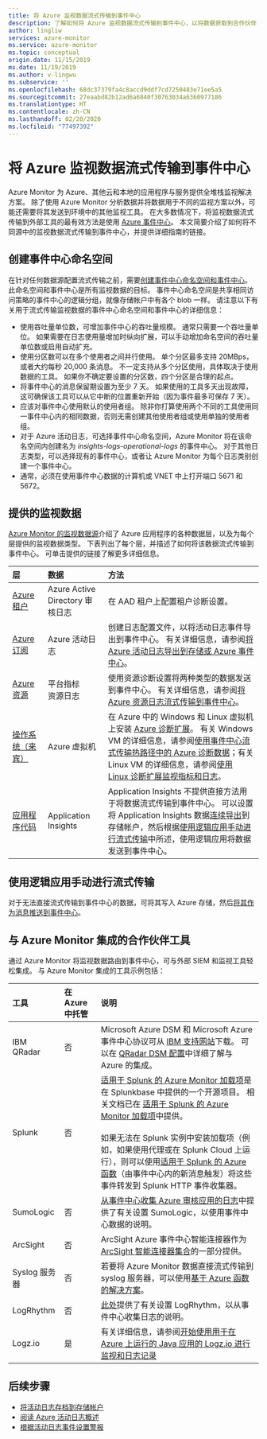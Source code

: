 ```yaml
---
title: 将 Azure 监视数据流式传输到事件中心
description: 了解如何将 Azure 监视数据流式传输到事件中心，以将数据获取到合作伙伴 SIEM 或分析工具。
author: lingliw
services: azure-monitor
ms.service: azure-monitor
ms.topic: conceptual
origin.date: 11/15/2019
ms.date: 11/19/2019
ms.author: v-lingwu
ms.subservice: ''
ms.openlocfilehash: 68dc37379fa4c8accd9ddf7cd7250483e71ee5a5
ms.sourcegitcommit: 27eaabd82b12ad6a6840f30763034a6360977186
ms.translationtype: HT
ms.contentlocale: zh-CN
ms.lasthandoff: 02/20/2020
ms.locfileid: "77497392"
---
```

# <a name="stream-azure-monitoring-data-to-an-event-hub"></a>将 Azure 监视数据流式传输到事件中心
Azure Monitor 为 Azure、其他云和本地的应用程序与服务提供全堆栈监视解决方案。 除了使用 Azure Monitor 分析数据并将数据用于不同的监视方案以外，可能还需要将其发送到环境中的其他监视工具。 在大多数情况下，将监视数据流式传输到外部工具的最有效方法是使用 [Azure 事件中心](/azure/event-hubs/)。 本文简要介绍了如何将不同源中的监视数据流式传输到事件中心，并提供详细指南的链接。


## <a name="create-an-event-hubs-namespace"></a>创建事件中心命名空间

在针对任何数据源配置流式传输之前，需要[创建事件中心命名空间和事件中心](../../event-hubs/event-hubs-create.md)。 此命名空间和事件中心是所有监视数据的目标。 事件中心命名空间是共享相同访问策略的事件中心的逻辑分组，就像存储帐户中有各个 blob 一样。 请注意以下有关用于流式传输监视数据的事件中心命名空间和事件中心的详细信息：

* 使用吞吐量单位数，可增加事件中心的吞吐量规模。 通常只需要一个吞吐量单位。 如果需要在日志使用量增加时纵向扩展，可以手动增加命名空间的吞吐量单位数或启用自动扩充。
* 使用分区数可以在多个使用者之间并行使用。 单个分区最多支持 20MBps，或者大约每秒 20,000 条消息。 不一定支持从多个分区使用，具体取决于使用数据的工具。 如果你不确定要设置的分区数，四个分区是合理的起点。
* 将事件中心的消息保留期设置为至少 7 天。 如果使用的工具多天出现故障，这可确保该工具可以从它中断的位置重新开始（因为事件最多可保存 7 天）。
* 应该对事件中心使用默认的使用者组。 除非你打算使用两个不同的工具使用同一事件中心内的相同数据，否则无需创建其他使用者组或使用单独的使用者组。
* 对于 Azure 活动日志，可选择事件中心命名空间，Azure Monitor 将在该命名空间内创建名为 _insights-logs-operational-logs_ 的事件中心。 对于其他日志类型，可以选择现有的事件中心，或者让 Azure Monitor 为每个日志类别创建一个事件中心。
* 通常，必须在使用事件中心数据的计算机或 VNET 中上打开端口 5671 和 5672。


## <a name="monitoring-data-available"></a>提供的监视数据
[Azure Monitor 的监视数据源](data-sources.md)介绍了 Azure 应用程序的各种数据层，以及为每个层提供的监视数据类型。 下表列出了每个层，并描述了如何将该数据流式传输到事件中心。 可单击提供的链接了解更多详细信息。

| 层 | 数据 | 方法 |
|:---|:---|:---|
| [Azure 租户](data-sources.md#azure-tenant) | Azure Active Directory 审核日志 | 在 AAD 租户上配置租户诊断设置。 |
| [Azure 订阅](data-sources.md#azure-subscription) | Azure 活动日志 | 创建日志配置文件，以将活动日志事件导出到事件中心。  有关详细信息，请参阅[将 Azure 活动日志导出到存储或 Azure 事件中心](activity-log-export.md)。 |
| [Azure 资源](data-sources.md#azure-resources) | 平台指标<br> 资源日志 |使用资源诊断设置将两种类型的数据发送到事件中心。 有关详细信息，请参阅[将 Azure 资源日志流式传输到事件中心](resource-logs-stream-event-hubs.md)。 |
| [操作系统（来宾）](data-sources.md#operating-system-guest) | Azure 虚拟机 | 在 Azure 中的 Windows 和 Linux 虚拟机上安装 [Azure 诊断扩展](diagnostics-extension-overview.md)。 有关 Windows VM 的详细信息，请参阅[使用事件中心流式传输热路径中的 Azure 诊断数据](diagnostics-extension-stream-event-hubs.md)；有关 Linux VM 的详细信息，请参阅[使用 Linux 诊断扩展监视指标和日志](../../virtual-machines/extensions/diagnostics-linux.md#protected-settings)。 |
| [应用程序代码](data-sources.md#application-code) | Application Insights | Application Insights 不提供直接方法用于将数据流式传输到事件中心。 可以设置将 Application Insights 数据[连续导出](../../azure-monitor/app/export-telemetry.md)到存储帐户，然后根据[使用逻辑应用手动进行流式传输](#manual-streaming-with-logic-app)中所述，使用逻辑应用将数据发送到事件中心。 |

## <a name="manual-streaming-with-logic-app"></a>使用逻辑应用手动进行流式传输
对于无法直接流式传输到事件中心的数据，可将其写入 Azure 存储，然后[将其作为消息推送到事件中心](../../connectors/connectors-create-api-azure-event-hubs.md#add-action)。 


## <a name="partner-tools-with-azure-monitor-integration"></a>与 Azure Monitor 集成的合作伙伴工具

通过 Azure Monitor 将监视数据路由到事件中心，可与外部 SIEM 和监视工具轻松集成。 与 Azure Monitor 集成的工具示例包括：

| 工具 | 在 Azure 中托管 | 说明 |
|:---|:---| :---|
|  IBM QRadar | 否 | Microsoft Azure DSM 和 Microsoft Azure 事件中心协议可从 [IBM 支持网站](https://www.ibm.com/support)下载。 可以在 [QRadar DSM 配置](https://www.ibm.com/support/knowledgecenter/SS42VS_DSM/c_dsm_guide_microsoft_azure_overview.html?cp=SS42VS_7.3.0)中详细了解与 Azure 的集成。 |
| Splunk | 否 | [适用于 Splunk 的 Azure Monitor 加载项](https://splunkbase.splunk.com/app/3534/)是在 Splunkbase 中提供的一个开源项目。 相关文档已在 [适用于 Splunk 的 Azure Monitor 加载项](https://github.com/Microsoft/AzureMonitorAddonForSplunk/wiki/Azure-Monitor-Addon-For-Splunk)中提供。<br><br> 如果无法在 Splunk 实例中安装加载项（例如，如果使用代理或在 Splunk Cloud 上运行），则可以使用[适用于 Splunk 的 Azure 函数](https://github.com/Microsoft/AzureFunctionforSplunkVS)（由事件中心内的新消息触发）将这些事件转发到 Splunk HTTP 事件收集器。 |
| SumoLogic | 否 | [从事件中心收集 Azure 审核应用的日志](https://help.sumologic.com/Send-Data/Applications-and-Other-Data-Sources/Azure-Audit/02Collect-Logs-for-Azure-Audit-from-Event-Hub)中提供了有关设置 SumoLogic，以使用事件中心数据的说明。 |
| ArcSight | 否 | ArcSight Azure 事件中心智能连接器作为 [ArcSight 智能连接器集合](https://community.softwaregrp.com/t5/Discussions/Announcing-General-Availability-of-ArcSight-Smart-Connectors-7/m-p/1671852)的一部分提供。 |
| Syslog 服务器 | 否 | 若要将 Azure Monitor 数据直接流式传输到 syslog 服务器，可以使用[基于 Azure 函数的解决方案](https://github.com/miguelangelopereira/azuremonitor2syslog/)。
| LogRhythm | 否| [此处](https://logrhythm.com/six-tips-for-securing-your-azure-cloud-environment/)提供了有关设置 LogRhythm，以从事件中心收集日志的说明。 
|Logz.io | 是 | 有关详细信息，请参阅[开始使用用于在 Azure 上运行的 Java 应用的 Logz.io 进行监视和日志记录](https://docs.microsoft.com/azure/java/java-get-started-with-logzio)


## <a name="next-steps"></a>后续步骤
* [将活动日志存档到存储帐户](../../azure-monitor/platform/activity-log-export.md)
* [阅读 Azure 活动日志概述](../../azure-monitor/platform/platform-logs-overview.md)
* [根据活动日志事件设置警报](../../azure-monitor/platform/alerts-log-webhook.md)



